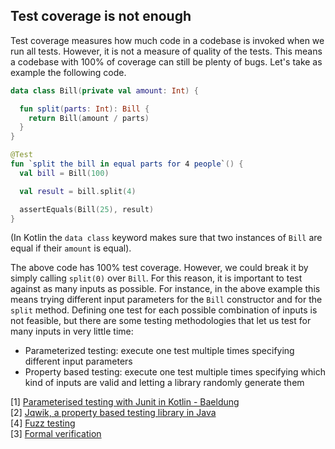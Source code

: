 ## Test coverage is not enough
Test coverage measures how much code in a codebase is invoked when we run all tests. However, it is not a measure of quality
of the tests. This means a codebase with 100% of coverage can still be plenty of bugs. Let's take as example the following code.

```kotlin
data class Bill(private val amount: Int) {

  fun split(parts: Int): Bill {
    return Bill(amount / parts)
  }
}

@Test
fun `split the bill in equal parts for 4 people`() {
  val bill = Bill(100)

  val result = bill.split(4)

  assertEquals(Bill(25), result)
}
```

(In Kotlin the `data class` keyword makes sure that two instances of `Bill` are equal if their `amount` is equal).

The above code has 100% test coverage. However, we could break it by simply calling `split(0)` over `Bill`.
For this reason, it is important to test against as many inputs as possible. For instance, in the above example this means
trying different input parameters for the `Bill` constructor and for the `split` method. Defining one test for each possible
combination of inputs is not feasible, but there are some testing methodologies that let us test for many inputs in very little time:
* Parameterized testing: execute one test multiple times specifying different input parameters
* Property based testing: execute one test multiple times specifying which kind of inputs are valid and letting a library randomly generate them


[1] [Parameterised testing with Junit in Kotlin - Baeldung](https://www.baeldung.com/parameterized-tests-junit-5)  
[2] [Jqwik, a property based testing library in Java](https://jqwik.net/)  
[4] [Fuzz testing](https://en.wikipedia.org/wiki/Fuzzing)    
[3] [Formal verification](https://en.wikipedia.org/wiki/Formal_verification) 